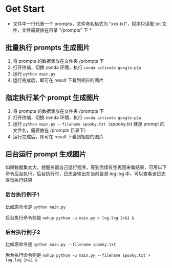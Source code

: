 # Get Start
* 文件中一行代表一个 prompts，文件命名格式为 “xxx.txt”，程序只读取 txt 文件，文件需要放在目录 "/prompts" 下 *

## 批量执行 prompts 生成图片
1. 将 prompts 的数据集放在文件夹 /prompts 下
2. 打开终端，切换 conda 环境，执行 ```conda activate google-p2p```
3. 运行 ```python main.py```
4. 运行完成后，即可在 result 下看到相应的图片

## 指定执行某个 prompt 生成图片
1. 将 prompts 的数据集放在文件夹 /prompts 下
2. 打开终端，切换 conda 环境，执行 ```conda activate google-p2p```
3. 运行 ```python main.py --filename spooky.txt```（spooky.txt 就是 prompt 的文件名，需要放在 /prompts 目录下）
4. 运行完成后，即可在 result 下看到相应的图片

## 后台运行 prompt 生成图片
如果数据集太大，想服务器自己运行程序，等到后续有空再回来看结果，可用以下命令后台执行，后台执行时，日志会输出在当前目录 log.log 中，可以查看该日志查询执行结果

### 后台执行例子1
比如原命令是
```python main.py```

后台执行命令则是
```nohup python -u main.py > log.log 2>&1 &```

### 后台执行例子2
比如原命令是
```python main.py --filename spooky.txt```

后台执行命令则是
```nohup python -u main.py --filename spooky.txt > log.log 2>&1 &```